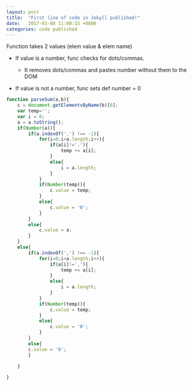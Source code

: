 ```yaml
---
layout: post
title:  "First line of code in Jekyll published!"
date:   2017-03-08 11:00:15 +0000
categories: code published
---
```


Function takes 2 values (elem value & elem name)

- If value is a number, func checks for dots/commas.
  - It removes dots/commas and pastes number without them to the DOM

- If value is not a number, func sets def number = 0

```javascript
function parseSum(a,b){
	c = document.getElementsByName(b)[0];
	var temp='';
	var i = 0;
	a = a.toString();
	if(Number(a)){
		if(a.indexOf('.') !== -1){
			for(i=0;i<a.length;i++){
				if(a[i]!='.'){
					temp += a[i];
				}
				else{
					i = a.length;
				}
			}
			if(Number(temp)){
				c.value = temp;
			}
			else{
				c.value = '0';
			}
		}
		else{
			c.value = a;
		}
	}
	else{
		if(a.indexOf(',') !== -1){
			for(i=0;i<a.length;i++){
				if(a[i]!=','){
					temp += a[i];
				}
				else{
					i = a.length;
				}
			}
			if(Number(temp)){
				c.value = temp;
			}
			else{
				c.value = '0';
			}
		}
		else{
		c.value = '0';
		}
		
	}

}
```
